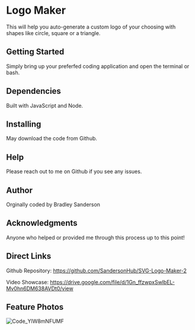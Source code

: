 # Logo Maker
This will help you auto-generate a custom logo of your choosing with shapes like circle, square or a triangle.

## Getting Started
Simply bring up your preferfed coding application and open the terminal or bash.

## Dependencies
Built with JavaScript and Node.

## Installing
May download the code from Github.

## Help
Please reach out to me on Github if you see any issues.

## Author
Orginally coded by Bradley Sanderson

## Acknowledgments
Anyone who helped or provided me through this process up to this point!

## Direct Links
Github Repository: https://github.com/SandersonHub/SVG-Logo-Maker-2

Video Showcase: https://drive.google.com/file/d/1Gn_ffzwpxSwlbEL-Mv0hn6DM638AVDt0/view

## Feature Photos
![Code_YlW8mNFUMF](https://github.com/SandersonHub/SVG-Logo-Maker-2/assets/128574459/5f218a26-9a3a-473b-b0c9-d5b1b60912f0)
